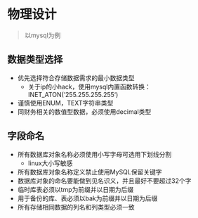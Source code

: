 # 物理设计
> 以mysql为例

## 数据类型选择

- 优先选择符合存储数据需求的最小数据类型
	- 关于ip的小hack，使用mysql内置函数转换：INET_ATON(’255.255.255.255‘)
- 谨慎使用ENUM，TEXT字符串类型
- 同财务相关的数值型数据，必须使用decimal类型

## 字段命名

- 所有数据库对象名称必须使用小写字母可选用下划线分割
	- linux大小写敏感
- 所有数据库对象名称定义禁止使用MySQL保留关键字
- 数据库对象的命名要能做到见名识义，并且最好不要超过32个字
- 临时库表必须以tmp为前缀并以日期为后缀
- 用于备份的库、表必须以bak为前缀并以日期为后缀
- 所有存储相同数据的列名和列类型必须一致